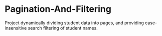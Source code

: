 # Pagination-And-Filtering
Project dynamically dividing student data into pages, and
providing case-insensitive search filtering of student names.
